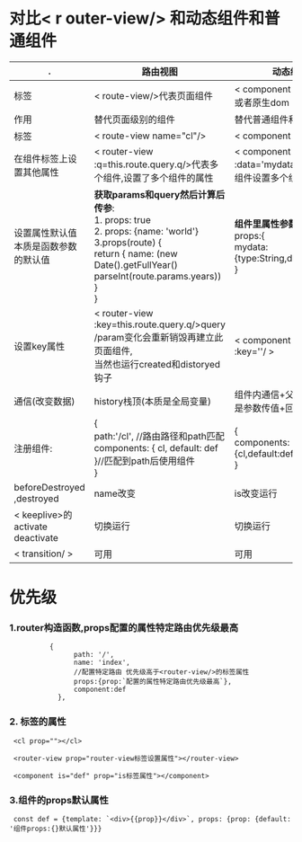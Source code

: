 # 对比< r outer-view/> 和动态组件和普通组件

| .                                          | 路由视图                                                     | 动态组件                                                     | 普通ui组件                                                   |
| ------------------------------------------ | ------------------------------------------------------------ | ------------------------------------------------------------ | ------------------------------------------------------------ |
| 标签                                       | < route-view/>代表页面组件                                   | <  component />代表ui组件或者原生dom                         | < dialog/>                                                   |
| 作用                                       | 替代页面级别的组件                                           | 替代普通组件和原生组件                                       | 显示隐藏组件级别的组件                                       |
| 标签                                       | < route-view name="cl"/>                                     | < component is="cl" / >                                      | < dialog isShow="false"/>                                    |
| 在组件标签上设置其他属性                   | < router-view :q=this.route.query.q/>代表多个组件,设置了多个组件的属性 | <  component is="cl" :data='mydata' />代表多个组件设置多个组件的属性 | <dialog <br />:show="isShow"<br />:data="mydata"/>           |
| 设置属性默认值<br />本质是函数参数的默认值 | **获取params和query然后计算后传参**:<br />1. props: true   <br />2. props: {name: 'world'}<br />3.props(route) {  <br />return {  name: (new Date().getFullYear() parseInt(route.params.years))  }<br />} | **组件里属性参数**:<br />props:{<br />mydata:{type:String,default:'msg'}<br />} | **组件里数据传参**<br />props:{<br />mydata:{type:String,default:'msg'}<br />} |
| 设置key属性                                | < router-view :key=this.route.query.q/>query /param变化会重新销毁再建立此页面组件,<br />当然也运行created和distoryed钩子 | < component is="cl"  :key=''/ >                              | for循环输出时间需要key                                       |
| 通信(改变数据)                             | history栈顶(本质是全局变量)                                  | 组件内通信+父子通信(本质是参数传值+回调函数传值)             | 同左边                                                       |
| 注册组件:                                  | {<br />path:'/cl',  //路由路径和path匹配<br />components: {   cl, default: def }//匹配到path后使用组件<br />} | {<br />components: {cl,default:def}<br />}                   | {<br />data(){return{isShow:false}}<br />components:{dialog}<br />} |
| beforeDestroyed ,destroyed                 | name改变                                                     | is改变运行                                                   | v-if切换运行/v-show没有                                      |
| < keeplive>的activate deactivate           | 切换运行                                                     | 切换运行                                                     |                                                              |
| < transition/ >                            | 可用                                                         | 可用                                                         | 可用                                                         |



# 优先级

### 1.router构造函数,props配置的属性特定路由优先级最高

```
          {
                path: '/',
                name: 'index',
                //配置特定路由 优先级高于<router-view/>的标签属性
                props:{prop:`配置的属性特定路由优先级最高`},
                component:def
            },
```

### 2. 标签的属性

```
 <cl prop=""></cl>
```

```
 <router-view prop="router-view标签设置属性"></router-view>
```

```
 <component is="def" prop="is标签属性"></component>
```

### 3.组件的props默认属性

```
 const def = {template: `<div>{{prop}}</div>`, props: {prop: {default: '组件props:{}默认属性'}}}
```

